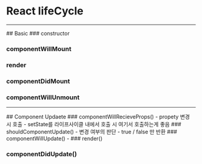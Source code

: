 # React lifeCycle
<hr>
## Basic
### constructor 

### componentWillMount

### render 

### componentDidMount

### componentWillUnmount
<hr>
## Component Updaete
### componentWillRecieveProps()
 - propety 변경 시 호출
 - setState를 라이프사이클 내에서 호출 시 여기서 호출하는게 좋음
### shouldComponentUpdate()
 - 변경 여부의 판단
 - true / false 만 반환
### componentWillUpdate()
 - 
### render()

### componentDidUpdate()






